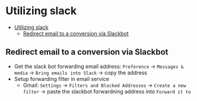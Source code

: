# Utilizing slack

<!--toc:start-->
- [Utilizing slack](#utilizing-slack)
  - [Redirect email to a conversion via Slackbot](#redirect-email-to-a-conversion-via-slackbot)
<!--toc:end-->

## Redirect email to a conversion via Slackbot

- Get the slack bot forwarding email address: `Preference` -> `Messages & media` -> `Bring emails into Slack` -> copy the address
- Setup forwarding filter in email service
  - Gmail: `Settings` -> `Filters and Blocked Addresses` -> `Create a new filter` -> paste the slackbot forwardning address into `Forward it to`
